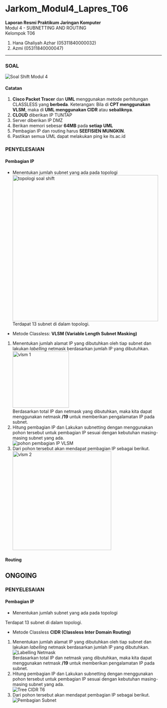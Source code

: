 # Jarkom_Modul4_Lapres_T06
<b> Laporan Resmi Praktikum Jaringan Komputer </b> <br>
Modul 4 - SUBNETTING AND ROUTING <br>
Kelompok T06
1. Hana Ghaliyah Azhar  (05311840000032)
2. Azmi                 (05311840000047)
--------------------------------------------------------------------------------------------------------------------------------------------------------------------------------
### SOAL
![Soal Shift Modul 4](https://user-images.githubusercontent.com/26424136/101798768-0ef6d280-3b3e-11eb-990d-b051a19735c1.png)

#### Catatan
1. <b>Cisco Packet Tracer</b> dan <b>UML</b> menggunakan metode perhitungan CLASSLESS yang <b>berbeda</b>. 
Keterangan: Bila di <b>CPT menggunakan VLSM</b>, maka di <b>UML menggunakan CIDR</b> atau <b>sebaliknya</b>.
2. <b>CLOUD</b> diberikan IP TUNTAP
3. Server diberikan IP DMZ
4. Berikan memori sebesar <b>64MB</b> pada <b>setiap UML</b>
5. Pembagian IP dan routing harus <b>SEEFISIEN MUNGKIN</b>.
6. Pastikan semua UML dapat melakukan ping ke its.ac.id

### PENYELESAIAN
#### Pembagian IP
- Menentukan jumlah subnet yang ada pada topologi <br>
<img width="468" alt="topologi soal shift" src="https://user-images.githubusercontent.com/26424136/101800967-757cf000-3b40-11eb-9434-1f4587f9aced.PNG"> <br>
Terdapat 13 subnet di dalam topologi. <br>

- Metode Classless: <b>VLSM (Variable Length Subnet Masking)</b>
1. Menentukan jumlah alamat IP yang dibutuhkan oleh tiap subnet dan lakukan <i>labelling</i> netmask berdasarkan jumlah IP yang dibutuhkan. <br>
<img width="181" alt="vlsm 1" src="https://user-images.githubusercontent.com/26424136/101802827-7747b300-3b42-11eb-8e04-ee7f2eaf9ff0.PNG"> <br>
Berdasarkan total IP dan netmask yang dibutuhkan, maka kita dapat menggunakan netmask <b>/19</b> untuk memberikan pengalamatan IP pada subnet. <br>
2. Hitung pembagian IP dan Lakukan subnetting dengan menggunakan pohon tersebut untuk pembagian IP sesuai dengan kebutuhan masing-masing subnet yang ada. <br>
![pohon pembagian IP VLSM](https://user-images.githubusercontent.com/26424136/101801011-80d01b80-3b40-11eb-9854-a8a654af22d0.png) <br>
3. Dari pohon tersebut akan mendapat pembagian IP sebagai berikut. <br>
<img width="317" alt="vlsm 2" src="https://user-images.githubusercontent.com/26424136/101802833-79117680-3b42-11eb-9bc0-6e4380ee5f62.PNG"> <br>

#### Routing
ONGOING
--------------------------------------------------------------------------------------------------------------------------------------------------------------------------------

### PENYELESAIAN
#### Pembagian IP
- Menentukan jumlah subnet yang ada pada topologi <br>

Terdapat 13 subnet di dalam topologi. <br>

- Metode Classless <b>CIDR (Classless Inter Domain Routing)</b>
1. Menentukan jumlah alamat IP yang dibutuhkan oleh tiap subnet dan lakukan <i>labelling</i> netmask berdasarkan jumlah IP yang dibutuhkan. <br>
![Labelling Netmask](https://user-images.githubusercontent.com/61286109/101823151-edf1aa00-3b5c-11eb-8ae1-e6922df3711a.PNG) <br>
Berdasarkan total IP dan netmask yang dibutuhkan, maka kita dapat menggunakan netmask <b>/19</b> untuk memberikan pengalamatan IP pada subnet. <br>
2. Hitung pembagian IP dan Lakukan subnetting dengan menggunakan pohon tersebut untuk pembagian IP sesuai dengan kebutuhan masing-masing subnet yang ada. <br>
![Tree CIDR T6](https://user-images.githubusercontent.com/61286109/101823687-bc2d1300-3b5d-11eb-8ca1-b6790de6ad1d.png) <br>
3. Dari pohon tersebut akan mendapat pembagian IP sebagai berikut. <br>
![Pembagian Subnet](https://user-images.githubusercontent.com/61286109/101823363-3741f980-3b5d-11eb-9828-848e90f75940.PNG) <br>
